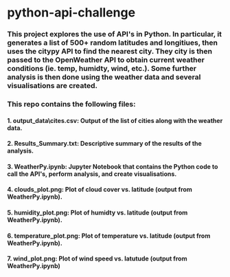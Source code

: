 # python-api-challenge

### This project explores the use of API's in Python.  In particular, it generates a list of 500+ random latitudes and longitiues, then uses the citypy API to find the nearest city.  They city is then passed to the OpenWeather API to obtain current weather conditions (ie. temp, humidty, wind, etc.). Some further analysis is then done using the weather data and several visualisations are created.

### This repo contains the following files:

#### 1.  output_data\cites.csv:  Output of the list of cities along with the weather data.

#### 2.  Results_Summary.txt:  Descriptive summary of the results of the analysis.

#### 3.  WeatherPy.ipynb:  Jupyter Notebook that contains the Python code to call the API's, perform analysis, and create visualisations.

#### 4.  clouds_plot.png:  Plot of cloud cover vs. latitude (output from WeatherPy.ipynb).

#### 5.  humidity_plot.png:  Plot of humidty vs. latitude (output from WeatherPy.ipynb).

#### 6.  temperature_plot.png:  Plot of temperature vs. latitude (output from WeatherPy.ipynb).

#### 7.  wind_plot.png:  Plot of wind speed vs. latutude (output from WeatherPy.ipynb)
